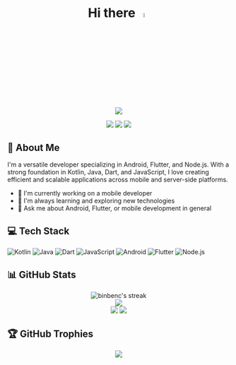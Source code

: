 <h1 align="center">Hi there <img src="https://media.giphy.com/media/hvRJCLFzcasrR4ia7z/giphy.gif" width="5%"></h1>

<p align="center">
  <img src="https://readme-typing-svg.herokuapp.com/?lines=Android+Developer;Flutter+Enthusiast;Node.js+Developer;Always+learning+new+things&font=Fira%20Code&center=true&width=380&height=50">
</p>

<p align="center">
  <a href="https://github.com/binbenc"><img src="https://img.shields.io/badge/-GitHub-181717?style=flat-square&logo=github"></a>
  <a href="https://www.linkedin.com/in/[your-linkedin]/"><img src="https://img.shields.io/badge/-LinkedIn-0077B5?style=flat-square&logo=linkedin"></a>
  <a href="mailto:chenxiaobin1112@gmail.com"><img src="https://img.shields.io/badge/-Email-D14836?style=flat-square&logo=gmail&logoColor=white"></a>
</p>

## 🚀 About Me

I'm a versatile developer specializing in Android, Flutter, and Node.js. With a strong foundation in Kotlin, Java, Dart, and JavaScript, I love creating efficient and scalable applications across mobile and server-side platforms.

- 🔭 I'm currently working on a mobile developer
- 🌱 I'm always learning and exploring new technologies
- 💬 Ask me about Android, Flutter, or mobile development in general

## 💻 Tech Stack

![Kotlin](https://img.shields.io/badge/-Kotlin-7F52FF?style=flat-square&logo=kotlin&logoColor=white)
![Java](https://img.shields.io/badge/-Java-007396?style=flat-square&logo=java&logoColor=white)
![Dart](https://img.shields.io/badge/-Dart-0175C2?style=flat-square&logo=dart&logoColor=white)
![JavaScript](https://img.shields.io/badge/-JavaScript-F7DF1E?style=flat-square&logo=javascript&logoColor=black)
![Android](https://img.shields.io/badge/-Android-3DDC84?style=flat-square&logo=android&logoColor=white)
![Flutter](https://img.shields.io/badge/-Flutter-02569B?style=flat-square&logo=flutter&logoColor=white)
![Node.js](https://img.shields.io/badge/-Node.js-339933?style=flat-square&logo=node.js&logoColor=white)


## 📊 GitHub Stats

<div align="center">
  <img src="https://github-readme-streak-stats.herokuapp.com/?user=binbenc&theme=tokyonight" alt="binbenc's streak" />
</div>

<div align="center">
  <img src="https://github-profile-summary-cards.vercel.app/api/cards/profile-details?username=binbenc&theme=tokyonight" />
</div>

<div align="center">
  <img src="https://github-readme-stats.vercel.app/api/top-langs/?username=binbenc&layout=compact&theme=tokyonight&hide_border=true" />
  <img src="https://github-readme-stats.vercel.app/api?username=binbenc&show_icons=true&theme=tokyonight&hide_border=true&count_private=true" />
</div>

## 🏆 GitHub Trophies

<p align="center">
  <img src="https://github-profile-trophy.vercel.app/?username=binbenc&theme=nord&column=7" />
</p>

<!--
**binbenc/binbenc** is a ✨ _special_ ✨ repository because its `README.md` (this file) appears on your GitHub profile.

Here are some ideas to get you started:

- 👯 I'm looking to collaborate on ...
- 🤔 I'm looking for help with ...
- 😄 Pronouns: ...
- ⚡ Fun fact: ...
-->
